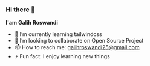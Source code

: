 ### Hi there 👋


**I'am Galih Roswandi**

- 🌱 I’m currently learning tailwindcss
- 👯 I’m looking to collaborate on Open Source Project
- 📫 How to reach me: galihroswandi25@gmail.com
- ⚡ Fun fact: I enjoy learning new things
